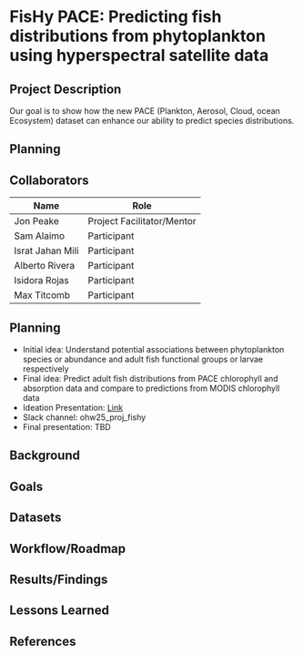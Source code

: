 # FisHy PACE: Predicting fish distributions from phytoplankton using hyperspectral satellite data

## Project Description

Our goal is to show how the new PACE (Plankton, Aerosol, Cloud, ocean Ecosystem) dataset can enhance our ability to predict species distributions.

## Planning

## Collaborators

| Name             | Role                       |
|------------------|----------------------------|
| Jon Peake        | Project Facilitator/Mentor |
| Sam Alaimo       | Participant                |
| Israt Jahan Mili | Participant                |
| Alberto Rivera   | Participant                |
| Isidora Rojas    | Participant                |
| Max Titcomb      | Participant                |

## Planning

-   Initial idea: Understand potential associations between phytoplankton species or abundance and adult fish functional groups or larvae respectively
-   Final idea: Predict adult fish distributions from PACE chlorophyll and absorption data and compare to predictions from MODIS chlorophyll data
-   Ideation Presentation: [Link](https://docs.google.com/presentation/d/1oRBbjYOHBqAwBdsVWctXN-ScwihK1mItiyZXgEEFPC4/edit?usp=sharing)
-   Slack channel: ohw25_proj_fishy
-   Final presentation: TBD

## Background

## Goals

## Datasets

## Workflow/Roadmap

## Results/Findings

## Lessons Learned

## References